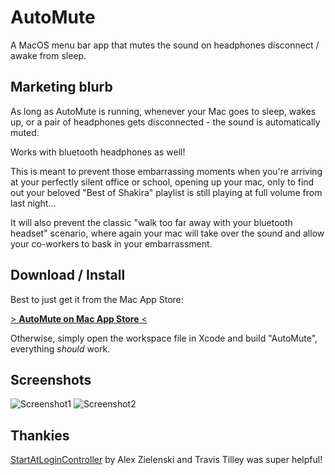 # AutoMute
A MacOS menu bar app that mutes the sound on headphones disconnect / awake from sleep.

## Marketing blurb
As long as AutoMute is running, whenever your Mac goes to sleep, wakes up, or a pair of headphones gets disconnected - the sound is automatically muted.

Works with bluetooth headphones as well!

This is meant to prevent those embarrassing moments when you're arriving at your perfectly silent office or school, opening up your mac, only to find out your beloved "Best of Shakira" playlist is still playing at full volume from last night...

It will also prevent the classic "walk too far away with your bluetooth headset" scenario, where again your mac will take over the sound and allow your co-workers to bask in your embarrassment.

## Download / Install
Best to just get it from the Mac App Store:

[> **AutoMute on Mac App Store** <](https://itunes.apple.com/us/app/automute-preventing-awkward-situations/id1118136179)

Otherwise, simply open the workspace file in Xcode and build "AutoMute", everything *should* work.

## Screenshots
![Screenshot1](https://user-images.githubusercontent.com/31284/49688097-ac653900-fb15-11e8-9c48-3db96df5dcbf.png)
![Screenshot2](https://user-images.githubusercontent.com/31284/49688098-ae2efc80-fb15-11e8-8034-14c67fb69d90.png)

## Thankies
[StartAtLoginController](https://github.com/alexzielenski/StartAtLoginController) by Alex Zielenski and Travis Tilley was super helpful!
